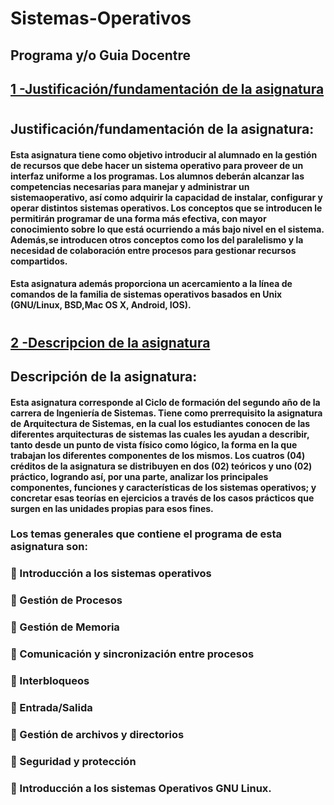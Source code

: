 # Sistemas-Operativos
## Programa y/o Guia Docentre
 ## [1 -Justificación/fundamentación de la asignatura](#justificacion)



#
## Justificación/fundamentación de la asignatura:<a name="justificacion"></a>
#### Esta asignatura tiene como objetivo introducir al alumnado en la gestión de recursos que debe hacer un sistema operativo para proveer de un interfaz uniforme a los programas. Los alumnos deberán alcanzar las competencias necesarias para manejar y administrar un sistemaoperativo, así como adquirir la capacidad de instalar, configurar y operar distintos sistemas operativos. Los conceptos que se introducen le permitirán programar de una forma más efectiva, con mayor conocimiento sobre lo que está ocurriendo a más bajo nivel en el sistema. Además,se introducen otros conceptos como los del paralelismo y la necesidad de colaboración entre procesos para gestionar recursos compartidos. 
#### Esta asignatura además proporciona un acercamiento a la línea de comandos de la familia de sistemas operativos basados en Unix (GNU/Linux, BSD,Mac OS X, Android, IOS). 
#

## [2 -Descripcion de la asignatura](#justificacion)


## Descripción de la asignatura:<a name="justificacion"></a>
#### Esta asignatura corresponde al Ciclo de formación del segundo año de la carrera de Ingeniería de Sistemas. Tiene como prerrequisito la asignatura de Arquitectura de Sistemas, en la cual los estudiantes conocen de las diferentes arquitecturas de sistemas las cuales les ayudan a describir, tanto desde un punto de vista físico como lógico, la forma en la que trabajan los diferentes componentes de los mismos. Los cuatros (04) créditos de la asignatura se distribuyen en dos (02) teóricos y uno (02) práctico, logrando así, por una parte, analizar los principales componentes, funciones y características de los sistemas operativos; y concretar esas teorías en ejercicios a través de los casos prácticos que surgen en las unidades propias para esos fines.

### Los temas generales que contiene el programa de esta asignatura son:
###  Introducción a los sistemas operativos
###  Gestión de Procesos
###  Gestión de Memoria
###  Comunicación y sincronización entre procesos
###  Interbloqueos
###  Entrada/Salida
###  Gestión de archivos y directorios
###  Seguridad y protección
###  Introducción a los sistemas Operativos GNU Linux. 
#

